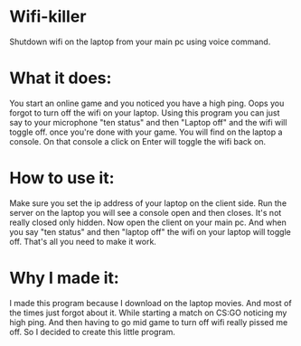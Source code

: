 # Wifi-killer
Shutdown wifi on the laptop from your main pc using voice command.
# What it does:
You start an online game and you noticed you have a high ping.
Oops you forgot to turn off the wifi on your laptop. Using this program
you can just say to your microphone "ten status" and then "Laptop off" and the wifi will toggle off.
once you're done with your game. You will find on the laptop a console. On that
console a click on Enter will toggle the wifi back on.
# How to use it:
Make sure you set the ip address of your laptop on the client side.
Run the server on the laptop you will see a console open and then closes.
It's not really closed only hidden. Now open the client on your main pc.
And when you say "ten status" and then "laptop off" the wifi on your laptop will toggle off.
That's all you need to make it work.
# Why I made it:
I made this program because I download on the laptop movies. And most of the times just forgot about it.
While starting a match on CS:GO noticing my high ping. And then having to go mid game to turn off
wifi really pissed me off. So I decided to create this little program.
